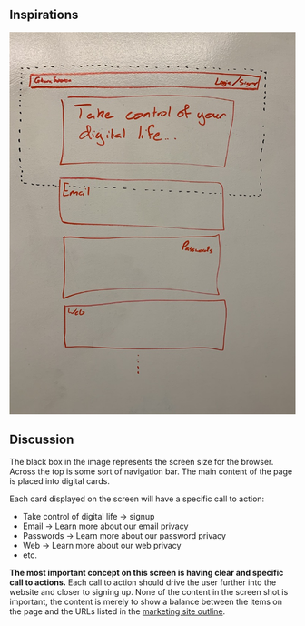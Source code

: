 ## Inspirations
![](./images/main-landing-page_wb.jpeg?raw=true)

## Discussion
The black box in the image represents the screen size for the browser. Across the top is some sort of navigation bar.  The main content of the page is placed into digital cards. 

Each card displayed on the screen will have a specific call to action:
* Take control of digital life -> signup
* Email -> Learn more about our email privacy
* Passwords -> Learn more about our password privacy
* Web -> Learn more about our web privacy
* etc.

**The most important concept on this screen is having clear and specific call to actions.** Each call to action should drive the user further into the website and closer to signing up. None of the content in the screen shot is important, the content is merely to show a balance between the items on the page and the URLs listed in the [marketing site outline](../marketing-site-outline.md).
